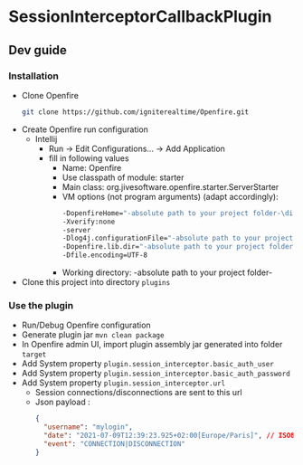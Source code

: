 # SessionInterceptorCallbackPlugin

## Dev guide

### Installation
* Clone Openfire
  ```bash
  git clone https://github.com/igniterealtime/Openfire.git
  ```
* Create Openfire run configuration
  * Intellij
    * Run -> Edit Configurations... -> Add Application
    * fill in following values
      * Name: Openfire
      * Use classpath of module: starter
      * Main class: org.jivesoftware.openfire.starter.ServerStarter
      * VM options (not program arguments) (adapt accordingly):
        ```bash
        -DopenfireHome="-absolute path to your project folder-\distribution\target\distribution-base" 
        -Xverify:none
        -server
        -Dlog4j.configurationFile="-absolute path to your project folder-\distribution\target\distribution-base\lib\log4j2.xml"
        -Dopenfire.lib.dir="-absolute path to your project folder-\distribution\target\distribution-base\lib"
        -Dfile.encoding=UTF-8
        ```
      * Working directory: -absolute path to your project folder-
* Clone this project into directory `plugins`

### Use the plugin
* Run/Debug Openfire configuration
* Generate plugin jar `mvn clean package`
* In Openfire admin UI, import plugin assembly jar generated into folder `target`
* Add System property `plugin.session_interceptor.basic_auth_user`
* Add System property `plugin.session_interceptor.basic_auth_password`
* Add System property `plugin.session_interceptor.url`
  * Session connections/disconnections are sent to this url
  * Json payload :
    ```json
    {
      "username": "mylogin",
      "date": "2021-07-09T12:39:23.925+02:00[Europe/Paris]", // ISO8601 string
      "event": "CONNECTION|DISCONNECTION"
    }
    ```
